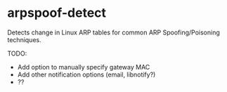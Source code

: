# arpspoof-detect
Detects change in Linux ARP tables for common ARP Spoofing/Poisoning techniques.

TODO:
 - Add option to manually specify gateway MAC
 - Add other notification options (email, libnotify?)
 - ??
